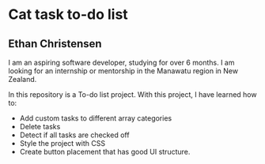 # Cat task to-do list
## Ethan Christensen

I am an aspiring software developer, studying for over 6 months. I am looking for an internship or mentorship in the Manawatu region in New Zealand. 

In this repository is a To-do list project. With this project, I have learned how to:
  - Add custom tasks to different array categories
  - Delete tasks
  - Detect if all tasks are checked off
  - Style the project with CSS
  - Create button placement that has good UI structure.
